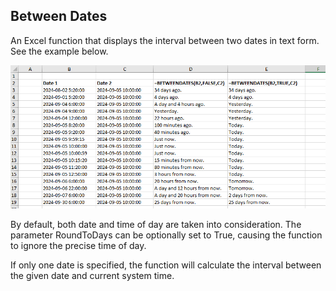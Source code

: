 ## Between Dates

An Excel function that displays the interval between two dates in text form. See the example below.

![Example](BetweenDatesExample.png)

By default, both date and time of day are taken into consideration. 
The parameter RoundToDays can be optionally set to True, causing the function to ignore the precise time of day.

If only one date is specified, the function will calculate the interval between the given date and current system time.

